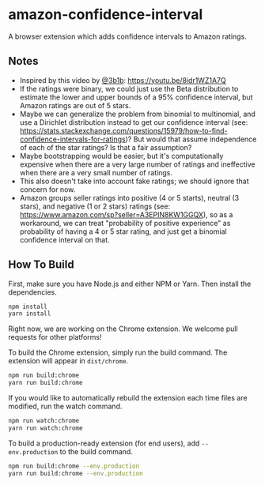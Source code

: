 # amazon-confidence-interval
A browser extension which adds confidence intervals to Amazon ratings.

## Notes

* Inspired by this video by [@3b1b](https://github.com/3b1b): https://youtu.be/8idr1WZ1A7Q
* If the ratings were binary, we could just use the Beta distribution to estimate the lower and upper bounds of a 95% confidence interval, but Amazon ratings are out of 5 stars.
* Maybe we can generalize the problem from binomial to multinomial, and use a Dirichlet distribution instead to get our confidence interval (see: https://stats.stackexchange.com/questions/15979/how-to-find-confidence-intervals-for-ratings)? But would that assume independence of each of the star ratings? Is that a fair assumption?
* Maybe bootstrapping would be easier, but it's computationally expensive when there are a very large number of ratings and ineffective when there are a very small number of ratings.
* This also doesn't take into account fake ratings; we should ignore that concern for now.
* Amazon groups seller ratings into positive (4 or 5 starts), neutral (3 stars), and negative (1 or 2 stars) ratings (see: https://www.amazon.com/sp?seller=A3EPIN8KW1GGQX), so as a workaround, we can treat "probability of positive experience" as probability of having a 4 or 5 star rating, and just get a binomial confidence interval on that.


## How To Build

First, make sure you have Node.js and either NPM or Yarn. Then install the dependencies.
```bash
npm install
yarn install
```

Right now, we are working on the Chrome extension. We welcome pull requests for other platforms!

To build the Chrome extension, simply run the build command. The extension will appear in `dist/chrome`.
```bash
npm run build:chrome
yarn run build:chrome
```

If you would like to automatically rebuild the extension each time files are modified, run the watch command.
```bash
npm run watch:chrome
yarn run watch:chrome
```

To build a production-ready extension (for end users), add `--env.production` to the build command.
```bash
npm run build:chrome --env.production
yarn run build:chrome --env.production
```
